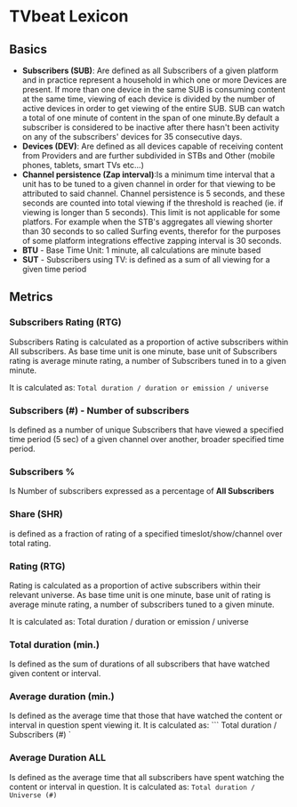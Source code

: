 # TVbeat Lexicon

## Basics

+ **Subscribers (SUB)**: Are defined as all Subscribers of a given platform and in practice represent a household in which one or more Devices are present. If more than one device in the same SUB is consuming content at the same time, viewing of each device is divided by the number of active devices in order to get viewing of the entire SUB. SUB can watch a total of one minute of content in the span of one minute.By default a subscriber is considered to be inactive after there hasn't been activity on any of the subscribers' devices for 35 consecutive days.
+ **Devices (DEV)**: Are defined as all devices capable of receiving content from Providers and are further subdivided in STBs and Other (mobile phones, tablets, smart TVs etc...)
+ **Channel persistence (Zap interval)**:Is a minimum time interval that a unit has to be tuned to a given channel in order for that viewing to be attributed to said channel. Channel persistence is 5 seconds, and these seconds are counted into total viewing if the threshold is reached (ie. if viewing is longer than 5 seconds). This limit is not applicable for some platfors. For example when the STB's aggregates all viewing shorter than 30 seconds to so called Surfing events, therefor for the purposes of some platform integrations effective zapping interval is 30 seconds.
+ **BTU** - Base Time Unit: 1 minute, all calculations are minute based
+ **SUT** - Subscribers using TV: is defined as a sum of all viewing for a given time period


## Metrics

### **Subscribers Rating (RTG)**
Subscribers Rating is calculated as a proportion of active subscribers within All subscribers. As base time unit is one minute, base unit of Subscribers rating is average minute rating, a number of Subscribers tuned in to a given minute. 

It is calculated as:
``` Total duration / duration or emission / universe ```

### **Subscribers (#) - Number of subscribers**
Is defined as a number of unique Subscribers that have viewed a specified time period (5 sec) of a given channel over another, broader specified time period.

### **Subscribers %**
Is Number of subscribers expressed as a percentage of **All Subscribers**

### **Share (SHR)**
is defined as a fraction of rating of a specified timeslot/show/channel over total rating.

### **Rating (RTG)**
Rating is calculated as a proportion of active subscribers within their relevant universe. As base time unit is one minute, base unit of rating is average minute rating, a number of subscribers tuned to a given minute.

It is calculated as: Total duration / duration or emission / universe

### **Total duration (min.)**
Is defined as the sum of durations of all subscribers that have watched
given content or interval.

### **Average duration (min.)**
Is defined as the average time that those that have watched the content or interval in
question spent viewing it. 
It is calculated as:
``` Total duration / Subscribers (#) `

### **Average Duration ALL**
Is defined as the average time that all subscribers have spent watching the content or interval in question.
It is calculated as:
``` Total duration / Universe (#) ```

